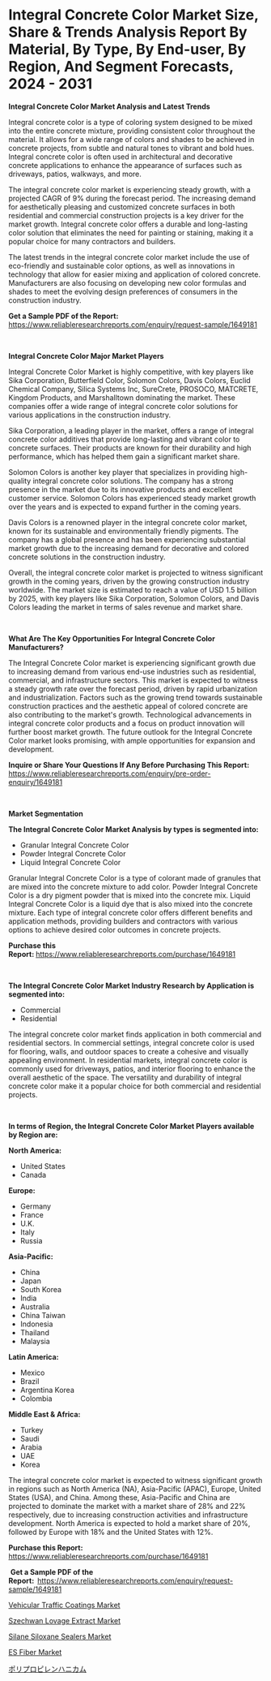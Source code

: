 <p><h1>Integral Concrete Color Market Size, Share & Trends Analysis Report By Material, By Type, By End-user, By Region, And Segment Forecasts, 2024 - 2031</h1></p><p><strong>Integral Concrete Color Market Analysis and Latest Trends</strong></p>
<p><p>Integral concrete color is a type of coloring system designed to be mixed into the entire concrete mixture, providing consistent color throughout the material. It allows for a wide range of colors and shades to be achieved in concrete projects, from subtle and natural tones to vibrant and bold hues. Integral concrete color is often used in architectural and decorative concrete applications to enhance the appearance of surfaces such as driveways, patios, walkways, and more.</p><p>The integral concrete color market is experiencing steady growth, with a projected CAGR of 9% during the forecast period. The increasing demand for aesthetically pleasing and customized concrete surfaces in both residential and commercial construction projects is a key driver for the market growth. Integral concrete color offers a durable and long-lasting color solution that eliminates the need for painting or staining, making it a popular choice for many contractors and builders.</p><p>The latest trends in the integral concrete color market include the use of eco-friendly and sustainable color options, as well as innovations in technology that allow for easier mixing and application of colored concrete. Manufacturers are also focusing on developing new color formulas and shades to meet the evolving design preferences of consumers in the construction industry.</p></p>
<p><strong>Get a Sample PDF of the Report:&nbsp;</strong> <a href="https://www.reliableresearchreports.com/enquiry/request-sample/1649181">https://www.reliableresearchreports.com/enquiry/request-sample/1649181</a></p>
<p>&nbsp;</p>
<p><strong>Integral Concrete Color Major Market Players</strong></p>
<p><p>Integral Concrete Color Market is highly competitive, with key players like Sika Corporation, Butterfield Color, Solomon Colors, Davis Colors, Euclid Chemical Company, Silica Systems Inc, SureCrete, PROSOCO, MATCRETE, Kingdom Products, and Marshalltown dominating the market. These companies offer a wide range of integral concrete color solutions for various applications in the construction industry.</p><p>Sika Corporation, a leading player in the market, offers a range of integral concrete color additives that provide long-lasting and vibrant color to concrete surfaces. Their products are known for their durability and high performance, which has helped them gain a significant market share.</p><p>Solomon Colors is another key player that specializes in providing high-quality integral concrete color solutions. The company has a strong presence in the market due to its innovative products and excellent customer service. Solomon Colors has experienced steady market growth over the years and is expected to expand further in the coming years.</p><p>Davis Colors is a renowned player in the integral concrete color market, known for its sustainable and environmentally friendly pigments. The company has a global presence and has been experiencing substantial market growth due to the increasing demand for decorative and colored concrete solutions in the construction industry.</p><p>Overall, the integral concrete color market is projected to witness significant growth in the coming years, driven by the growing construction industry worldwide. The market size is estimated to reach a value of USD 1.5 billion by 2025, with key players like Sika Corporation, Solomon Colors, and Davis Colors leading the market in terms of sales revenue and market share.</p></p>
<p>&nbsp;</p>
<p><strong>What Are The Key Opportunities For Integral Concrete Color Manufacturers?</strong></p>
<p><p>The Integral Concrete Color market is experiencing significant growth due to increasing demand from various end-use industries such as residential, commercial, and infrastructure sectors. This market is expected to witness a steady growth rate over the forecast period, driven by rapid urbanization and industrialization. Factors such as the growing trend towards sustainable construction practices and the aesthetic appeal of colored concrete are also contributing to the market's growth. Technological advancements in integral concrete color products and a focus on product innovation will further boost market growth. The future outlook for the Integral Concrete Color market looks promising, with ample opportunities for expansion and development.</p></p>
<p><strong>Inquire or Share Your Questions If Any Before Purchasing This Report:</strong> <a href="https://www.reliableresearchreports.com/enquiry/pre-order-enquiry/1649181">https://www.reliableresearchreports.com/enquiry/pre-order-enquiry/1649181</a></p>
<p>&nbsp;</p>
<p><strong>Market Segmentation</strong></p>
<p><strong>The Integral Concrete Color Market Analysis by types is segmented into:</strong></p>
<p><ul><li>Granular Integral Concrete Color</li><li>Powder Integral Concrete Color</li><li>Liquid Integral Concrete Color</li></ul></p>
<p><p>Granular Integral Concrete Color is a type of colorant made of granules that are mixed into the concrete mixture to add color. Powder Integral Concrete Color is a dry pigment powder that is mixed into the concrete mix. Liquid Integral Concrete Color is a liquid dye that is also mixed into the concrete mixture. Each type of integral concrete color offers different benefits and application methods, providing builders and contractors with various options to achieve desired color outcomes in concrete projects.</p></p>
<p><strong>Purchase this Report:&nbsp;</strong><a href="https://www.reliableresearchreports.com/purchase/1649181">https://www.reliableresearchreports.com/purchase/1649181</a></p>
<p>&nbsp;</p>
<p><strong>The Integral Concrete Color Market Industry Research by Application is segmented into:</strong></p>
<p><ul><li>Commercial</li><li>Residential</li></ul></p>
<p><p>The integral concrete color market finds application in both commercial and residential sectors. In commercial settings, integral concrete color is used for flooring, walls, and outdoor spaces to create a cohesive and visually appealing environment. In residential markets, integral concrete color is commonly used for driveways, patios, and interior flooring to enhance the overall aesthetic of the space. The versatility and durability of integral concrete color make it a popular choice for both commercial and residential projects.</p></p>
<p>&nbsp;</p>
<p><strong>In terms of Region, the Integral Concrete Color Market Players available by Region are:</strong></p>
<p>
    <p> <strong> North America: </strong>
        <ul>
            <li>United States</li>
            <li>Canada</li>
        </ul>
        </p> 
    <p> <strong> Europe: </strong>
        <ul>
            <li>Germany</li>
            <li>France</li>
            <li>U.K.</li>
            <li>Italy</li>
            <li>Russia</li>
        </ul>
        </p> 
    <p> <strong> Asia-Pacific: </strong>
        <ul>
            <li>China</li>
            <li>Japan</li>
            <li>South Korea</li>
            <li>India</li>
            <li>Australia</li>
            <li>China Taiwan</li>
            <li>Indonesia</li>
            <li>Thailand</li>
            <li>Malaysia</li>
        </ul>
        </p> 
    <p> <strong> Latin America: </strong>
        <ul>
            <li>Mexico</li>
            <li>Brazil</li>
            <li>Argentina Korea</li>
            <li>Colombia</li>
        </ul>
        </p> 
    <p> <strong> Middle East & Africa: </strong>
        <ul>
            <li>Turkey</li>
            <li>Saudi</li>
            <li>Arabia</li>
            <li>UAE</li>
            <li>Korea</li>
        </ul>
    </p>
    </p>
<p><p>The integral concrete color market is expected to witness significant growth in regions such as North America (NA), Asia-Pacific (APAC), Europe, United States (USA), and China. Among these, Asia-Pacific and China are projected to dominate the market with a market share of 28% and 22% respectively, due to increasing construction activities and infrastructure development. North America is expected to hold a market share of 20%, followed by Europe with 18% and the United States with 12%.</p></p>
<p><strong>Purchase this Report: </strong><a href="https://www.reliableresearchreports.com/purchase/1649181">https://www.reliableresearchreports.com/purchase/1649181</a></p>
<p>&nbsp;<strong>Get a Sample PDF of the Report:&nbsp;&nbsp;</strong><a href="https://www.reliableresearchreports.com/enquiry/request-sample/1649181">https://www.reliableresearchreports.com/enquiry/request-sample/1649181</a></p>
<p><strong></strong></p>
<p><p><a href="https://github.com/myacatherineblakecaczo9vcsw/Market-Research-Report-List-1/blob/main/vehicular-traffic-coatings-market.md">Vehicular Traffic Coatings Market</a></p><p><a href="https://issuu.com/reportprime-2/docs/szechwan-lovage-extract-market-size-2030.pptx">Szechwan Lovage Extract Market</a></p><p><a href="https://github.com/okotobwrhuteie/Market-Research-Report-List-1/blob/main/silane-siloxane-sealers-market.md">Silane Siloxane Sealers Market</a></p><p><a href="https://view.publitas.com/reportprime-1/es-fiber-market-size-global-industry-overview-market-segmentation-and-forecast-2023-to-2030/">ES Fiber Market</a></p><p><a href="https://github.com/ycmtqqhvk3273/Market-Research-Report-List-1/blob/main/2591117191713.md">ポリプロピレンハニカム</a></p></p>